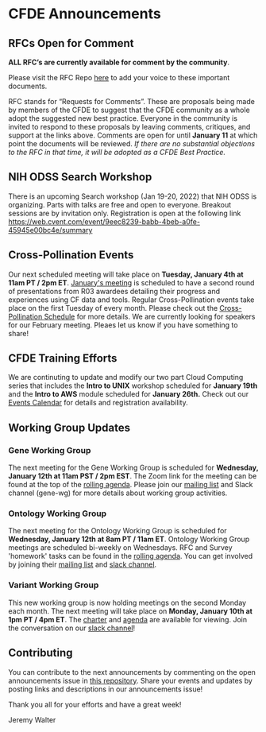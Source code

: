 # CFDE Announcements

## RFCs Open for Comment
**ALL RFC’s are currently available for comment by the community**. 

Please visit the RFC Repo [here](https://github.com/nih-cfde/rfcs/blob/master/adoptionstatus.md) to add your voice to these important documents.

RFC stands for “Requests for Comments”. These are proposals being made by members of the CFDE to suggest that the CFDE community as a whole adopt the suggested new best practice. Everyone in the community is invited to respond to these proposals by leaving comments, critiques, and support at the links above. Comments are open for until __January 11__ at which point the documents will be reviewed. _If there are no substantial objections to the RFC in that time, it will be adopted as a CFDE Best Practice._ 

## NIH ODSS Search Workshop
There is an upcoming Search workshop (Jan 19-20, 2022) that NIH ODSS is organizing. Parts with talks are free and open to everyone. Breakout sessions are by invitation only. Registration is open at the following link
https://web.cvent.com/event/9eec8239-babb-4beb-a0fe-45945e00bc4e/summary

## Cross-Pollination Events
Our next scheduled meeting will take place on **Tuesday, January 4th at 11am PT / 2pm ET**. [January's meeting](https://docs.google.com/document/d/1B8hXzgpTdGvUKqlv8gRLnvX6yh9oFme2jTETiTD5bkA/edit?usp=sharing) is scheduled to have a second round of presentations from R03 awardees detailing their progress and experiences using CF data and tools.  Regular Cross-Pollination events take place on the first Tuesday of every month. Please check out the  [Cross-Pollination Schedule](https://docs.google.com/spreadsheets/d/1hQAeOLkivUZZnwZ_KxfGw3neezMaWbrPk9nnFiKfQGA/edit?usp=sharing) for more details. We are currently looking for speakers for our February meeting. Pleaes let us know if you have something to share!

## CFDE Training Efforts
We are continuting to update and modify our two part Cloud Computing series that includes the **Intro to UNIX** workshop scheduled for **January 19th** and the **Intro to AWS** module scheduled for **January 26th.** Check out our [Events Calendar](https://www.nih-cfde.org/events/) for details and registration availability.

## Working Group Updates

### Gene Working Group
The next meeting for the Gene Working Group is scheduled for **Wednesday, January 12th at 11am PST / 2pm EST**. The Zoom link for the meeting can be found at the top of the [rolling agenda](https://docs.google.com/document/d/18QXDCFkHTVF2LTvab-wz9CprHxegP6VU/edit#). Please join our [mailing list](https://cfdepublic.groups.io/g/GeneWorkingGroup) and Slack channel (gene-wg) for more details about working group activities.

### Ontology Working Group
The next meeting for the Ontology Working Group is scheduled for **Wednesday, January 12th at 8am PT / 11am ET**. Ontology Working Group meetings are scheduled bi-weekly on Wednesdays. RFC and Survey 'homework' tasks can be found in the [rolling agenda](https://docs.google.com/document/d/1VoHHBeWfol6XNJa3kzOnOFuTaIrcLYbqKYQcOnj1oh4/edit#heading=h.3ia46913z0oa). You can get involved by joining their [mailing list](https://cfdepublic.groups.io/g/OntologyWorkingGroup) and [slack channel](https://join.slack.com/share/zt-wramurmc-0VP3wp~RYL8y1VPndQvYXw). 

### Variant Working Group
This new working group is now holding meetings on the second Monday each month. The next meeting will take place on **Monday, January 10th at 1pm PT / 4pm ET**. The [charter](https://docs.google.com/document/d/1L84L20Z3v4wPYjdqjQz0JpGFud0JPNUK/edit?usp=sharing&ouid=111367545760360703840&rtpof=true&sd=true) and [agenda](https://docs.google.com/document/d/1c3bxCKCRTWtvZopSLOT2iZsetylKtqdilfF1hB1thFQ/edit?usp=sharing) are available for viewing. Join the conversation on our [slack channel](https://join.slack.com/share/zt-wr77bkhw-RrrNoi4OaOgG~u7D2DFayA)!

## Contributing
You can contribute to the next announcements by commenting on the open announcements issue in [this repository](https://github.com/nih-cfde/announcements/issues). Share your events and updates by posting links and descriptions in our announcements issue!

Thank you all for your efforts and have a great week!

Jeremy Walter
